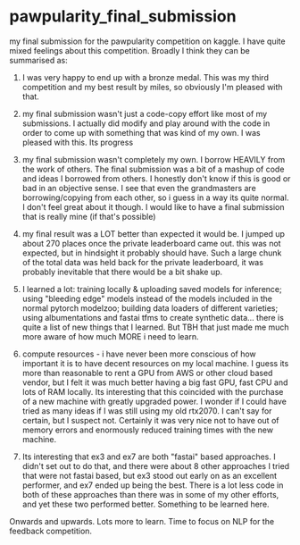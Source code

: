 # pawpularity_final_submission
my final submission for the pawpularity competition on kaggle. I have quite mixed feelings about this competition. 
Broadly I think they can be summarised as:

1) I was very happy to end up with a bronze medal. This was my third competition and my best result by miles, so 
obviously I'm pleased with that.

2) my final submission wasn't just a code-copy effort like most of my submissions. I actually did modify and play 
around with the code in order to come up with something that was kind of my own. I was pleased with this. Its progress

3) my final submission wasn't completely my own. I borrow HEAVILY from the work of others. The final submission was 
a bit of a mashup of code and ideas I borrowed from others. I honestly don't know if this is good or bad in an 
objective sense. I see that even the grandmasters are borrowing/copying from each other, so i guess in a way its quite normal. 
I don't feel great about it though. I would like to have a final submission that is really mine (if that's possible)

4) my final result was a LOT better than expected it would be. I jumped up about 270 places once the private 
leaderboard came out. this was not expected, but in hindsight it probably should have. Such a large chunk of the total 
data was held back for the private leaderboard, it was probably inevitable that there would be a bit shake up.

5) I learned a lot: training locally & uploading saved models for inference; using "bleeding edge" models instead 
of the models included in the normal pytorch modelzoo; building data loaders of different varieties; using 
albumentations and fastai tfms to create synthetic data... there is quite a list of new things that I learned. 
But TBH that just made me much more aware of how much MORE i need to learn.

6) compute resources - i have never been more conscious of how important it is to have decent resources on my local 
machine. I guess its more than reasonable to rent a GPU from AWS or other cloud based vendor, but I felt it was much 
better having a big fast GPU, fast CPU and lots of RAM locally. Its interesting that this coincided with the 
purchase of a new machine with greatly upgraded power. I wonder if I could have tried as many ideas if I 
was still using my old rtx2070. I can't say for certain, but I suspect not. Certainly it was very nice not to have out 
of memory errors and enormously reduced training times with the new machine.

7) Its interesting that ex3 and ex7 are both "fastai" based approaches. I didn't set out to do that, and there were 
about 8 other approaches I tried that were not fastai based, but ex3 stood out early on as an excellent performer, and
ex7 ended up being the best. There is a lot less code in both of these approaches than there was in some of my other 
efforts, and yet these two performed better. Something to be learned here.

Onwards and upwards. Lots more to learn. Time to focus on NLP for the feedback competition.
